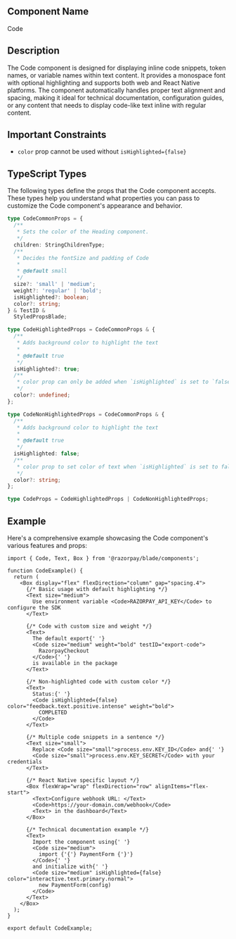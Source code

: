 ## Component Name

Code

## Description

The Code component is designed for displaying inline code snippets, token names, or variable names within text content. It provides a monospace font with optional highlighting and supports both web and React Native platforms. The component automatically handles proper text alignment and spacing, making it ideal for technical documentation, configuration guides, or any content that needs to display code-like text inline with regular content.

## Important Constraints

- `color` prop cannot be used without `isHighlighted={false}`

## TypeScript Types

The following types define the props that the Code component accepts. These types help you understand what properties you can pass to customize the Code component's appearance and behavior.

```typescript
type CodeCommonProps = {
  /**
   * Sets the color of the Heading component.
   */
  children: StringChildrenType;
  /**
   * Decides the fontSize and padding of Code
   *
   * @default small
   */
  size?: 'small' | 'medium';
  weight?: 'regular' | 'bold';
  isHighlighted?: boolean;
  color?: string;
} & TestID &
  StyledPropsBlade;

type CodeHighlightedProps = CodeCommonProps & {
  /**
   * Adds background color to highlight the text
   *
   * @default true
   */
  isHighlighted?: true;
  /**
   * color prop can only be added when `isHighlighted` is set to `false`
   */
  color?: undefined;
};

type CodeNonHighlightedProps = CodeCommonProps & {
  /**
   * Adds background color to highlight the text
   *
   * @default true
   */
  isHighlighted: false;
  /**
   * color prop to set color of text when `isHighlighted` is set to false
   */
  color?: string;
};

type CodeProps = CodeHighlightedProps | CodeNonHighlightedProps;
```

## Example

Here's a comprehensive example showcasing the Code component's various features and props:

```tsx
import { Code, Text, Box } from '@razorpay/blade/components';

function CodeExample() {
  return (
    <Box display="flex" flexDirection="column" gap="spacing.4">
      {/* Basic usage with default highlighting */}
      <Text size="medium">
        Use environment variable <Code>RAZORPAY_API_KEY</Code> to configure the SDK
      </Text>

      {/* Code with custom size and weight */}
      <Text>
        The default export{' '}
        <Code size="medium" weight="bold" testID="export-code">
          RazorpayCheckout
        </Code>{' '}
        is available in the package
      </Text>

      {/* Non-highlighted code with custom color */}
      <Text>
        Status:{' '}
        <Code isHighlighted={false} color="feedback.text.positive.intense" weight="bold">
          COMPLETED
        </Code>
      </Text>

      {/* Multiple code snippets in a sentence */}
      <Text size="small">
        Replace <Code size="small">process.env.KEY_ID</Code> and{' '}
        <Code size="small">process.env.KEY_SECRET</Code> with your credentials
      </Text>

      {/* React Native specific layout */}
      <Box flexWrap="wrap" flexDirection="row" alignItems="flex-start">
        <Text>Configure webhook URL: </Text>
        <Code>https://your-domain.com/webhook</Code>
        <Text> in the dashboard</Text>
      </Box>

      {/* Technical documentation example */}
      <Text>
        Import the component using{' '}
        <Code size="medium">
          import {'{'} PaymentForm {'}'}
        </Code>{' '}
        and initialize with{' '}
        <Code size="medium" isHighlighted={false} color="interactive.text.primary.normal">
          new PaymentForm(config)
        </Code>
      </Text>
    </Box>
  );
}

export default CodeExample;
```
